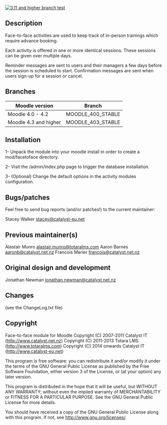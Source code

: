 [![3.11 and higher branch test](https://github.com/catalyst/moodle-mod_facetoface/actions/workflows/311-master.yml/badge.svg)](https://github.com/catalyst/moodle-mod_facetoface/actions/workflows/311-master.yml)

Description
------------

Face-to-face activities are used to keep track of in-person trainings which
require advance booking.

Each activity is offered in one or more identical sessions.  These sessions
can be given over multiple days.

Reminder messages are sent to users and their managers a few days before the
session is scheduled to start.  Confirmation messages are sent when users
sign-up for a session or cancel.


Branches
--------

| Moodle version     | Branch            |
| -----------------  | ----------------- |
| Moodle 4.0 - 4.2   | MOODLE_400_STABLE |
| Moodle 4.3 and higher | MOODLE_403_STABLE |

Installation
-------------

1- Unpack the module into your moodle install in order to create a
   mod/facetoface directory.

2- Visit the /admin/index.php page to trigger the database installation.

3- (Optional) Change the default options in the activity modules
   configuration.


Bugs/patches
-------------

Feel free to send bug reports (and/or patches!) to the current maintainer:

  Stacey Walker <stacey@catalyst-eu.net>


Previous maintainer(s)
-----------------------

  Alastair Munro <alastair.munro@totaralms.com>
  Aaron Barnes <aaronb@catalyst.net.nz>
  Francois Marier <francois@catalyst.net.nz>


Original design and development
--------------------------------

  Jonathan Newman <jonathan.newman@catalyst.net.nz>

Changes
--------

(see the ChangeLog.txt file)

Copyright
---------
Face-to-face module for Moodle
Copyright (C) 2007-2011 Catalyst IT (http://www.catalyst.net.nz)
Copyright (C) 2011-2013 Totara LMS (http://www.totaralms.com)
Copyright (C) 2014 onwards Catalyst IT (http://www.catalyst-eu.net)

This program is free software: you can redistribute it and/or modify it
under the terms of the GNU General Public License as published by the Free
Software Foundation, either version 3 of the License, or (at your option)
any later version.

This program is distributed in the hope that it will be useful, but WITHOUT
ANY WARRANTY; without even the implied warranty of MERCHANTABILITY or
FITNESS FOR A PARTICULAR PURPOSE.  See the GNU General Public License for
more details.

You should have received a copy of the GNU General Public License along with
this program.  If not, see <http://www.gnu.org/licenses/>.
